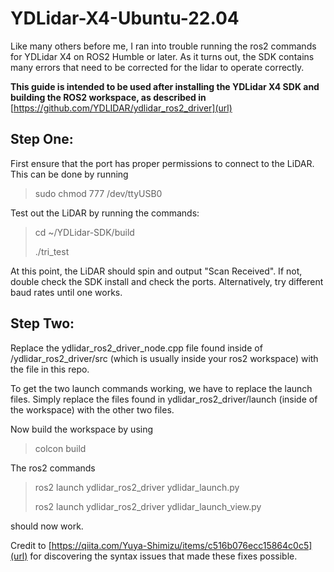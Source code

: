# YDLidar-X4-Ubuntu-22.04

Like many others before me, I ran into trouble running the ros2 commands for YDLidar X4 on ROS2 Humble or later.  As it turns out, the SDK contains many errors that need to be corrected for the lidar to operate correctly.  

**This guide is intended to be used after installing the YDLidar X4 SDK and building the ROS2 workspace, as described in** [https://github.com/YDLIDAR/ydlidar_ros2_driver](url)


## Step One:

First ensure that the port has proper permissions to connect to the LiDAR.  This can be done by running
> sudo chmod 777 /dev/ttyUSB0

Test out the LiDAR by running the commands:
>cd ~/YDLidar-SDK/build
>
>./tri_test


At this point, the LiDAR should spin and output "Scan Received".  If not, double check the SDK install and check the ports.  Alternatively, try different baud rates until one works. 

## Step Two:
Replace the ydlidar_ros2_driver_node.cpp file found inside of /ydlidar_ros2_driver/src (which is usually inside your ros2 workspace) with the file in this repo. 

To get the two launch commands working, we have to replace the launch files.  Simply replace the files found in ydlidar_ros2_driver/launch (inside of the workspace) with the other two files. 

Now build the workspace by using 
>colcon build


The ros2 commands 
>ros2 launch ydlidar_ros2_driver ydlidar_launch.py
>
>ros2 launch ydlidar_ros2_driver ydlidar_launch_view.py

should now work.  



Credit to [https://qiita.com/Yuya-Shimizu/items/c516b076ecc15864c0c5](url) for discovering the syntax issues that made these fixes possible. 

